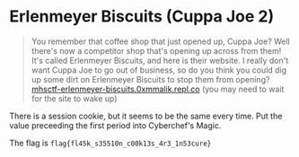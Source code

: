 # Erlenmeyer Biscuits (Cuppa Joe 2)

> You remember that coffee shop that just opened up, Cuppa Joe? Well there's now a competitor shop that's opening up across from them! It's called Erlenmeyer Biscuits, and here is their website. I really don't want Cuppa Joe to go out of business, so do you think you could dig up some dirt on Erlenmeyer Biscuits to stop them from opening? [mhsctf-erlenmeyer-biscuits.0xmmalik.repl.co](https://mhsctf-erlenmeyer-biscuits.0xmmalik.repl.co/) (you may need to wait for the site to wake up)

There is a session cookie, but it seems to be the same every time. Put the value preceeding the first period into Cyberchef's Magic.

The flag is `flag{fl45k_s35510n_c00k13s_4r3_1n53cure}`
